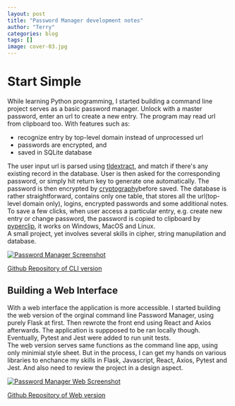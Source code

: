 ```yaml
---
layout: post
title: "Password Manager development notes"
author: "Terry"
categories: blog
tags: []
image: cover-03.jpg
---
```


# Start Simple

While learning Python programming, I started building a command line project serves as a basic password manager. Unlock with a master password, enter an url to create a new entry. The program may read url from clipboard too.
With features such as:  
- recognize entry by top-level domain instead of unprocessed url
- passwords are encrypted, and
- saved in SQLite database

The user input url is parsed using [tldextract](https://pypi.org/project/tldextract/), and match if there's any existing record in the database. User is then asked for the corresponding password, or simply hit return key to generate one automatically. The password is then encrypted by [cryptography](https://pypi.org/project/cryptography/)before saved. The database is rather straightforward, contains only one table, that stores all the url(top-level domain only), logins, encrypted passwords and some additional notes. To save a few clicks, when user access a particular entry, e.g. create new entry or change password, the password is copied to clipboard by [pyperclip](https://pypi.org/project/pyperclip/), it works on Windows, MacOS and Linux.  
A small project, yet involves several skills in cipher, string manupilation and database.  

[![Password Manager Screenshot][img link]][repo link]  

[Github Repository of CLI version][repo link]  

## Building a Web Interface

With a web interface the application is more accessible. I started building the web version of the orginal command line Password Manager, using purely Flask at first. Then rewrote the front end using React and Axios afterwards. The application is suppposed to be ran locally though. Eventually, Pytest and Jest were added to run unit tests.  
The web version serves same functions as the command line app, using only minimial style sheet. But in the process, I can get my hands on various libraries to enchance my skills in Flask, Javascript, React, Axios, Pytest and Jest. And also need to review the project in a design aspect.

[![Password Manager Web Screenshot][img link(web)]][repo link(web)]  

[Github Repository of Web version][repo link(web)]  

[repo link]: https://github.com/TNirvT/PasswordManager
[img link]: https://drive.google.com/uc?export=view&id=16P6nUUd0PZ0Od7qE4wf2INMUa6wLGAdD "Password Manager Screenshot"
[repo link(web)]: https://github.com/TNirvT/PasswordManagerWeb
[img link(web)]: https://drive.google.com/uc?export=view&id=19paCaYgjA5q3j-Wwb3ikh4MLNXTKR-eH "Password Manager Web Screenshot"
